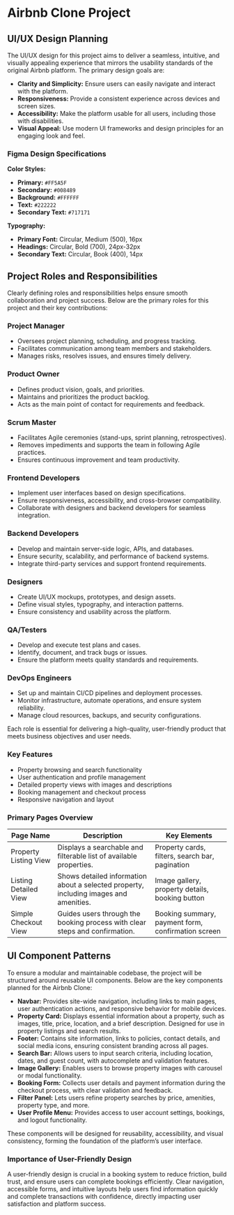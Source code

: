 # Airbnb Clone Project

## UI/UX Design Planning

The UI/UX design for this project aims to deliver a seamless, intuitive, and visually appealing experience that mirrors the usability standards of the original Airbnb platform. The primary design goals are:

- **Clarity and Simplicity:** Ensure users can easily navigate and interact with the platform.
- **Responsiveness:** Provide a consistent experience across devices and screen sizes.
- **Accessibility:** Make the platform usable for all users, including those with disabilities.
- **Visual Appeal:** Use modern UI frameworks and design principles for an engaging look and feel.

### Figma Design Specifications

**Color Styles:**
- **Primary:** `#FF5A5F`
- **Secondary:** `#008489`
- **Background:** `#FFFFFF`
- **Text:** `#222222`
- **Secondary Text:** `#717171`

**Typography:**
- **Primary Font:** Circular, Medium (500), 16px
- **Headings:** Circular, Bold (700), 24px-32px
- **Secondary Text:** Circular, Book (400), 14px

## Project Roles and Responsibilities

Clearly defining roles and responsibilities helps ensure smooth collaboration and project success. Below are the primary roles for this project and their key contributions:

### Project Manager
- Oversees project planning, scheduling, and progress tracking.
- Facilitates communication among team members and stakeholders.
- Manages risks, resolves issues, and ensures timely delivery.

### Product Owner
- Defines product vision, goals, and priorities.
- Maintains and prioritizes the product backlog.
- Acts as the main point of contact for requirements and feedback.

### Scrum Master
- Facilitates Agile ceremonies (stand-ups, sprint planning, retrospectives).
- Removes impediments and supports the team in following Agile practices.
- Ensures continuous improvement and team productivity.

### Frontend Developers
- Implement user interfaces based on design specifications.
- Ensure responsiveness, accessibility, and cross-browser compatibility.
- Collaborate with designers and backend developers for seamless integration.

### Backend Developers
- Develop and maintain server-side logic, APIs, and databases.
- Ensure security, scalability, and performance of backend systems.
- Integrate third-party services and support frontend requirements.

### Designers
- Create UI/UX mockups, prototypes, and design assets.
- Define visual styles, typography, and interaction patterns.
- Ensure consistency and usability across the platform.

### QA/Testers
- Develop and execute test plans and cases.
- Identify, document, and track bugs or issues.
- Ensure the platform meets quality standards and requirements.

### DevOps Engineers
- Set up and maintain CI/CD pipelines and deployment processes.
- Monitor infrastructure, automate operations, and ensure system reliability.
- Manage cloud resources, backups, and security configurations.

Each role is essential for delivering a high-quality, user-friendly product that meets business objectives and user needs.

### Key Features

- Property browsing and search functionality
- User authentication and profile management
- Detailed property views with images and descriptions
- Booking management and checkout process
- Responsive navigation and layout

### Primary Pages Overview

| Page Name                | Description                                                                                  | Key Elements                                      |
|--------------------------|----------------------------------------------------------------------------------------------|---------------------------------------------------|
| Property Listing View    | Displays a searchable and filterable list of available properties.                           | Property cards, filters, search bar, pagination    |
| Listing Detailed View    | Shows detailed information about a selected property, including images and amenities.        | Image gallery, property details, booking button    |
| Simple Checkout View     | Guides users through the booking process with clear steps and confirmation.                  | Booking summary, payment form, confirmation screen |

## UI Component Patterns

To ensure a modular and maintainable codebase, the project will be structured around reusable UI components. Below are the key components planned for the Airbnb Clone:

- **Navbar:** Provides site-wide navigation, including links to main pages, user authentication actions, and responsive behavior for mobile devices.
- **Property Card:** Displays essential information about a property, such as images, title, price, location, and a brief description. Designed for use in property listings and search results.
- **Footer:** Contains site information, links to policies, contact details, and social media icons, ensuring consistent branding across all pages.
- **Search Bar:** Allows users to input search criteria, including location, dates, and guest count, with autocomplete and validation features.
- **Image Gallery:** Enables users to browse property images with carousel or modal functionality.
- **Booking Form:** Collects user details and payment information during the checkout process, with clear validation and feedback.
- **Filter Panel:** Lets users refine property searches by price, amenities, property type, and more.
- **User Profile Menu:** Provides access to user account settings, bookings, and logout functionality.

These components will be designed for reusability, accessibility, and visual consistency, forming the foundation of the platform’s user interface.
### Importance of User-Friendly Design

A user-friendly design is crucial in a booking system to reduce friction, build trust, and ensure users can complete bookings efficiently. Clear navigation, accessible forms, and intuitive layouts help users find information quickly and complete transactions with confidence, directly impacting user satisfaction and platform success.